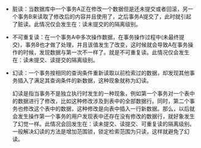 











- 脏读：当数据库中一个事务A正在修改一个数据但是还未提交或者回滚，另一个事务B来读取了修改后的内容并且使用了，之后事务A提交了，此时就引起了脏读。此情况仅会发生在：读未提交的的隔离级别。

- 不可重复读：在一个事务A中多次操作数据，在事务操作过程中(未最终提交)，事务B也才做了处理，并且该值发生了改变，这时候就会导致A在事务操作的时候，发现数据与第一次不一样了。就是不可重复读。此情况仅会发生在：读未提交、读提交的隔离级别。

- 幻读：一个事务按相同的查询条件重新读取以前检索过的数据，却发现其他事务插入了满足其查询条件的新数据，这种现象就称为幻读。

  幻读是指当事务不是独立执行时发生的一种现象，例如第一个事务对一个表中的数据进行了修改，比如这种修改涉及到表中的全部数据行。同时，第二个事务也修改这个表中的数据，这种修改是向表中插入一行新数据。那么，以后就会发生操作第一个事务的用户发现表中还存在没有修改的数据行，就好象发生了幻觉一样。此情况会回发生在：读未提交、读提交、可重复读的隔离级别。一般解决幻读的方法是增加范围锁，锁定检索范围为只读，这样就避免了幻读。